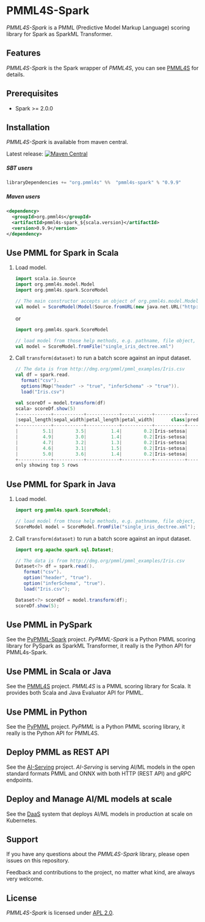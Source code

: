 # PMML4S-Spark
_PMML4S-Spark_ is a PMML (Predictive Model Markup Language) scoring library for Spark as SparkML Transformer.

## Features
_PMML4S-Spark_ is the Spark wrapper of _PMML4S_, you can see [PMML4S](https://github.com/autodeployai/pmml4s) for details.

## Prerequisites
 - Spark >= 2.0.0

## Installation
_PMML4S-Spark_ is available from maven central.

Latest release: [![Maven Central](https://maven-badges.herokuapp.com/maven-central/org.pmml4s/pmml4s-spark_2.12/badge.svg)](https://maven-badges.herokuapp.com/maven-central/org.pmml4s/pmml4s-spark_2.12)

##### SBT users
```scala
libraryDependencies += "org.pmml4s" %%  "pmml4s-spark" % "0.9.9"
```

##### Maven users
```xml
<dependency>
  <groupId>org.pmml4s</groupId>
  <artifactId>pmml4s-spark_${scala.version}</artifactId>
  <version>0.9.9</version>
</dependency>
```

## Use PMML for Spark in Scala
1. Load model.

    ```scala
    import scala.io.Source
    import org.pmml4s.model.Model
    import org.pmml4s.spark.ScoreModel

    // The main constructor accepts an object of org.pmml4s.model.Model
    val model = ScoreModel(Model(Source.fromURL(new java.net.URL("http://dmg.org/pmml/pmml_examples/KNIME_PMML_4.1_Examples/single_iris_dectree.xml"))))
    ```
    or
    ```scala
    import org.pmml4s.spark.ScoreModel
    
    // load model from those help methods, e.g. pathname, file object, a string, an array of bytes, or an input stream.
    val model = ScoreModel.fromFile("single_iris_dectree.xml")
    ```

2. Call `transform(dataset)` to run a batch score against an input dataset.

    ```scala
    // The data is from http://dmg.org/pmml/pmml_examples/Iris.csv
    val df = spark.read.
      format("csv").
      options(Map("header" -> "true", "inferSchema" -> "true")).
      load("Iris.csv")
 
    val scoreDf = model.transform(df)
    scala> scoreDf.show(5)
    +------------+-----------+------------+-----------+-----------+---------------+-----------+-----------------------+---------------------------+--------------------------+-------+
    |sepal_length|sepal_width|petal_length|petal_width|      class|predicted_class|probability|probability_Iris-setosa|probability_Iris-versicolor|probability_Iris-virginica|node_id|
    +------------+-----------+------------+-----------+-----------+---------------+-----------+-----------------------+---------------------------+--------------------------+-------+
    |         5.1|        3.5|         1.4|        0.2|Iris-setosa|    Iris-setosa|        1.0|                    1.0|                        0.0|                       0.0|      1|
    |         4.9|        3.0|         1.4|        0.2|Iris-setosa|    Iris-setosa|        1.0|                    1.0|                        0.0|                       0.0|      1|
    |         4.7|        3.2|         1.3|        0.2|Iris-setosa|    Iris-setosa|        1.0|                    1.0|                        0.0|                       0.0|      1|
    |         4.6|        3.1|         1.5|        0.2|Iris-setosa|    Iris-setosa|        1.0|                    1.0|                        0.0|                       0.0|      1|
    |         5.0|        3.6|         1.4|        0.2|Iris-setosa|    Iris-setosa|        1.0|                    1.0|                        0.0|                       0.0|      1|
    +------------+-----------+------------+-----------+-----------+---------------+-----------+-----------------------+---------------------------+--------------------------+-------+
    only showing top 5 rows
    ```
    
## Use PMML for Spark in Java
1. Load model.

    ```java
    import org.pmml4s.spark.ScoreModel;
    
    // load model from those help methods, e.g. pathname, file object, a string, an array of bytes, or an input stream.
    ScoreModel model = ScoreModel.fromFile("single_iris_dectree.xml");
    ```

2. Call `transform(dataset)` to run a batch score against an input dataset.

    ```java
    import org.apache.spark.sql.Dataset;
 
    // The data is from http://dmg.org/pmml/pmml_examples/Iris.csv
    Dataset<?> df = spark.read().
       format("csv").
       option("header", "true").
       option("inferSchema", "true").
       load("Iris.csv"); 
   
    Dataset<?> scoreDf = model.transform(df);
    scoreDf.show(5);
    ```

## Use PMML in PySpark
See the [PyPMML-Spark](https://github.com/autodeployai/pypmml-spark) project. _PyPMML-Spark_ is a Python PMML scoring library for PySpark as SparkML Transformer, it really is the Python API for PMML4s-Spark.

## Use PMML in Scala or Java
See the [PMML4S](https://github.com/autodeployai/pmml4s) project. _PMML4S_ is a PMML scoring library for Scala. It provides both Scala and Java Evaluator API for PMML.

## Use PMML in Python
See the [PyPMML](https://github.com/autodeployai/pypmml) project. _PyPMML_ is a Python PMML scoring library, it really is the Python API for PMML4S.

## Deploy PMML as REST API
See the [AI-Serving](https://github.com/autodeployai/ai-serving) project. _AI-Serving_ is serving AI/ML models in the open standard formats PMML and ONNX with both HTTP (REST API) and gRPC endpoints.

## Deploy and Manage AI/ML models at scale
See the [DaaS](https://www.autodeploy.ai/) system that deploys AI/ML models in production at scale on Kubernetes.

## Support
If you have any questions about the _PMML4S-Spark_ library, please open issues on this repository.

Feedback and contributions to the project, no matter what kind, are always very welcome. 

## License
_PMML4S-Spark_ is licensed under [APL 2.0](http://www.apache.org/licenses/LICENSE-2.0).
